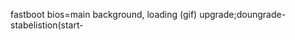 fastboot bios=main background, loading (gif)<wahlpaper size name=start size/>
upgrade;doungrade-stabelistion(start-
